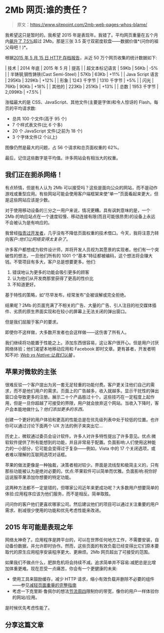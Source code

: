 # 2Mb 网页:谁的责任？

> 原文：<https://www.sitepoint.com/2mb-web-pages-whos-blame/>

我希望这只是暂时的。我希望 2015 年是表现年。我错了。平均网页重量在五个月内[飙升了 7.5%](https://www.sitepoint.com/average-page-weight-increases-15-2014/)超过 2Mb。那是三张 3.5 英寸双密度软盘——数据价值*(问你的祖父母吧！)*。

根据[2015 年 5 月 15 日 HTTP 存档报告](http://httparchive.org/interesting.php?a=All&l=May%2015%202015&s=All)，从近 50 万个网页收集的统计数据如下:

| 技术 | 2014 年底 | 2015 年 5 月 | 提高 |
| 超文本标记语言 | 59Kb | 56Kb | -5% |
| 半铸钢ˌ钢性铸铁(Cast Semi-Steel) | 57Kb | 63Kb | +11% |
| Java Script 语言 | 295Kb | 329Kb | +12% |
| 形象 | 1243 千字节 | 1310 千字节 | +5% |
| 闪光 | 76Kb | 90Kb | +18% |
| 其他的 | 223Kb | 251Kb | +13% |
| 总数 | 1953 千字节 | 2,099Kb | +7.5% |

涨幅最大的是 CSS、JavaScript、其他文件(主要是字体)和令人惊讶的 Flash。每页的平均请求数:

*   总共 100 个文件(高于 95 个)
*   7 个样式表文件(比 6 个多)
*   20 个 JavaScript 文件(之前为 18 个)
*   3 个字体文件(2 个以上)

图像仍然是最大的问题，占 56 个请求和总页面权重的 62%。

最后，记住这些数字是平均值。许多网站会有相当大的权重。

## 我们正在扼杀网络！

有点矫情，但是有人认为 2Mb 可以接受吗？这些是面向公众的网站，而不是动作游戏或重型应用。有些网站可能会使用客户端框架来使“单一”页面看起来更大，但是这些网站应该是少数。

对于使用移动设备的三分之一用户来说，情况更糟。具有讽刺意味的是，一个 2Mb 的响应站点在一个速度较慢、移动连接有限(而且可能很昂贵)的设备上永远不会被认为是有响应的。

我曾经[指责过开发者](https://www.sitepoint.com/average-page-weight-increases-15-2014/)，几乎没有不降低页面权重的技术借口。今天，我将注意力转向客户:*他们让网络变得太复杂了*。

许多客户都想成为软件设计师，并将开发人员视为其愿景的实现者。他们有一个突破性的想法，一旦他们所有的 1001 个“基本”特征都被编码，这个想法将会赚大钱。不管项目有多大，客户总是想要更多。他们:

1.  错误地认为更多的功能会吸引更多的顾客
2.  认为他们从开发商那里获得了更高的性价比
3.  不知道更好。

基于特性的策略，如“尽早发布，经常发布”会被误解或完全拒绝。

结果呢？2Mb 的页面充满了不相关的广告、大量的广告、引人注目的社交媒体插件、劣质的原生界面实现和在较小的屏幕上无法关闭的弹出窗口。

但是我们屈服于客户的要求。

即使你不这样做，大多数开发者也会这样做——这伤害了所有人。

我们继续将功能置于性能之上。添加东西很容易，这让客户很开心。但是用户讨厌网络体验；他们渴望本地移动应用和 Facebook 即时文章。更有甚者，开发者明知不对: [*Web vs Native:让我们认输*](http://www.quirksmode.org/blog/archives/2015/05/web_vs_native_l.html) 。

## 苹果对微软的主张

很难反驳一个客户提出为另一套无足轻重的功能付费。客户更关注他们自己的需求，而不是他们用户的需求。页面上的广告越多，收入就越多。显示干扰性的弹出窗口会导致更多的注册。展示二十个产品胜过十个。这些技巧在一定程度上起作用，但是一旦你超越了可接受的界限，用户就会放弃这个网站。当收入下降时，客户会本能地做什么？*他们添加更多的东西。*

创建一个更好的用户体验和更高的性能总是在优先级列表中处于较低的位置。也许你可以通过讨论下面两个 UX 方法的例子来突出它…

历史上，微软通过委员会设计软件。许多人对许多特性提出了许多意见。优点:微软软件提供了所有能想到的功能，并且非常易于配置。负面影响:人们使用这种能力的一小部分，它可能会变得过于复杂——例如，Vista 中的 17 个关闭选项，或者难以理解的互联网选项对话框。

苹果的做法更像是一种独裁，决策者相对较少。界面是流线型和极简主义的，只有那些功能被认为是绝对必要的。优点:苹果软件可以简单而优雅。负面影响:祝你好运说服苹果添加你想要的特定功能。

这两种方法都不一定是错的，但哪家公司近年来更成功呢？大多数用户想要简单的体验:应用程序应该为他们服务，而不是相反。简单取胜。

问问你的客户他们更喜欢哪家公司。然后建议他们的项目可以通过关注重要的用户需求、削减很少使用的功能和优先考虑性能来改进。

## 2015 年可能是表现之年

网络太神奇了。应用程序是跨平台的，可以在世界任何地方工作，不需要安装，自动备份数据，并允许即时协作。然而，这些页面的有效负载已经变得比它们原本要取代的原生应用程序安装程序更大、更麻烦。2Mb 网页超出了可接受的范围。

如果我们不做点什么，肥胖危机将会持续不减。追求简单并不容易:减肥总是比增加体重更难。现在忍受一点痛苦，你会有一个更健康的未来:

*   使用工具来鼓励缓存，减少 HTTP 请求，缩小有效负载并删除不必要的组件——参见[减轻页面重量的完整指南](https://www.sitepoint.com/complete-guide-reducing-page-weight/)
*   考虑一下克里斯·鲁佩尔的想法[节流周四](http://fourword.fourkitchens.com/article/throttled-thursdays)限制你的带宽，像你的用户一样体验你的网站/应用。

是时候优先考虑性能了。

## 分享这篇文章